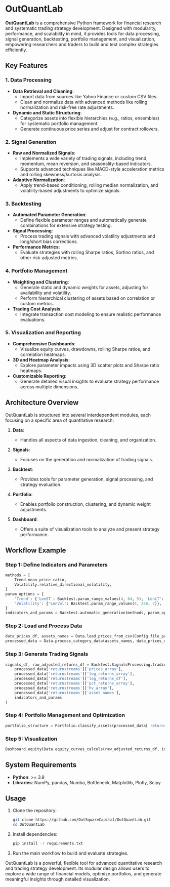 
# OutQuantLab

**OutQuantLab** is a comprehensive Python framework for financial research and systematic trading strategy development. Designed with modularity, performance, and scalability in mind, it provides tools for data processing, signal generation, backtesting, portfolio management, and visualization, empowering researchers and traders to build and test complex strategies efficiently.

## Key Features

### 1. Data Processing
- **Data Retrieval and Cleaning**:
  - Import data from sources like Yahoo Finance or custom CSV files.
  - Clean and normalize data with advanced methods like rolling normalization and risk-free rate adjustments.
- **Dynamic and Static Structuring**:
  - Categorize assets into flexible hierarchies (e.g., ratios, ensembles) for systematic portfolio management.
  - Generate continuous price series and adjust for contract rollovers.

### 2. Signal Generation
- **Raw and Normalized Signals**:
  - Implements a wide variety of trading signals, including trend, momentum, mean reversion, and seasonality-based indicators.
  - Supports advanced techniques like MACD-style acceleration metrics and rolling skewness/kurtosis analysis.
- **Adaptive Normalization**:
  - Apply trend-based conditioning, rolling median normalization, and volatility-based adjustments to optimize signals.

### 3. Backtesting
- **Automated Parameter Generation**:
  - Define flexible parameter ranges and automatically generate combinations for extensive strategy testing.
- **Signal Processing**:
  - Process trading signals with advanced volatility adjustments and long/short bias corrections.
- **Performance Metrics**:
  - Evaluate strategies with rolling Sharpe ratios, Sortino ratios, and other risk-adjusted metrics.

### 4. Portfolio Management
- **Weighting and Clustering**:
  - Generate static and dynamic weights for assets, adjusting for availability and volatility.
  - Perform hierarchical clustering of assets based on correlation or custom metrics.
- **Trading Cost Analysis**:
  - Integrate transaction cost modeling to ensure realistic performance evaluations.

### 5. Visualization and Reporting
- **Comprehensive Dashboards**:
  - Visualize equity curves, drawdowns, rolling Sharpe ratios, and correlation heatmaps.
- **3D and Heatmap Analysis**:
  - Explore parameter impacts using 3D scatter plots and Sharpe ratio heatmaps.
- **Customizable Reporting**:
  - Generate detailed visual insights to evaluate strategy performance across multiple dimensions.

## Architecture Overview

OutQuantLab is structured into several interdependent modules, each focusing on a specific area of quantitative research:

1. **Data**:
   - Handles all aspects of data ingestion, cleaning, and organization.

2. **Signals**:
   - Focuses on the generation and normalization of trading signals.

3. **Backtest**:
   - Provides tools for parameter generation, signal processing, and strategy evaluation.

4. **Portfolio**:
   - Enables portfolio construction, clustering, and dynamic weight adjustments.

5. **Dashboard**:
   - Offers a suite of visualization tools to analyze and present strategy performance.

## Workflow Example

### Step 1: Define Indicators and Parameters
```python
methods = [
    Trend.mean_price_ratio,
    Volatility.relative_directional_volatility,
]
param_options = {
    'Trend': {'LenST': Backtest.param_range_values(4, 64, 5), 'LenLT': Backtest.param_range_values(16, 256, 5)},
    'Volatility': {'LenVol': Backtest.param_range_values(4, 256, 7)},
}
indicators_and_params = Backtest.automatic_generation(methods, param_options)
```

### Step 2: Load and Process Data
```python
data_prices_df, assets_names = Data.load_prices_from_csv(Config.file_path_yf)
processed_data = Data.process_category_data(assets_names, data_prices_df, initial_equity=100)
```

### Step 3: Generate Trading Signals
```python
signals_df, raw_adjusted_returns_df = Backtest.SignalsProcessing.trading_signals(
    processed_data['returnstreams']['prices_array'],
    processed_data['returnstreams']['log_returns_array'],
    processed_data['returnstreams']['log_returns_df'],
    processed_data['returnstreams']['pct_returns_array'],
    processed_data['returnstreams']['hv_array'],
    processed_data['returnstreams']['asset_names'],
    indicators_and_params
)
```

### Step 4: Portfolio Management and Optimization
```python
portfolio_structure = Portfolio.classify_assets(processed_data['returnstreams']['asset_names'], Config.portfolio_etf)
```

### Step 5: Visualization
```python
Dashboard.equity(Data.equity_curves_calculs(raw_adjusted_returns_df, initial_equity=100000))
```

## System Requirements
- **Python**: >= 3.8
- **Libraries**: NumPy, pandas, Numba, Bottleneck, Matplotlib, Plotly, Scipy

## Usage

1. Clone the repository:
   ```bash
   git clone https://github.com/OutSquareCapital/OutQuantLab.git
   cd OutQuantLab
   ```

2. Install dependencies:
   ```bash
   pip install -r requirements.txt
   ```

3. Run the main workflow to build and evaluate strategies.

OutQuantLab is a powerful, flexible tool for advanced quantitative research and trading strategy development. Its modular design allows users to explore a wide range of financial models, optimize portfolios, and generate meaningful insights through detailed visualization.

